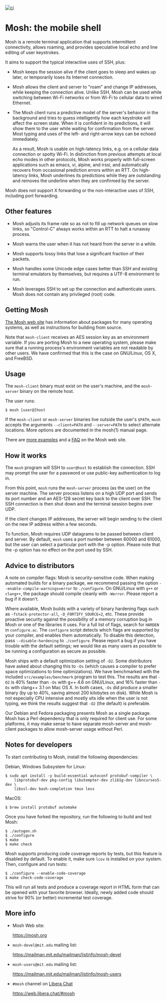 [![ci](https://github.com/mobile-shell/mosh/actions/workflows/ci.yml/badge.svg)](https://github.com/mobile-shell/mosh/actions/workflows/ci.yml)

Mosh: the mobile shell
======================

Mosh is a remote terminal application that supports intermittent
connectivity, allows roaming, and provides speculative local echo
and line editing of user keystrokes.

It aims to support the typical interactive uses of SSH, plus:

   * Mosh keeps the session alive if the client goes to sleep and
     wakes up later, or temporarily loses its Internet connection.

   * Mosh allows the client and server to "roam" and change IP
     addresses, while keeping the connection alive. Unlike SSH, Mosh
     can be used while switching between Wi-Fi networks or from Wi-Fi
     to cellular data to wired Ethernet.

   * The Mosh client runs a predictive model of the server's behavior
     in the background and tries to guess intelligently how each
     keystroke will affect the screen state. When it is confident in
     its predictions, it will show them to the user while waiting for
     confirmation from the server. Most typing and uses of the left-
     and right-arrow keys can be echoed immediately.

     As a result, Mosh is usable on high-latency links, e.g. on a
     cellular data connection or spotty Wi-Fi. In distinction from
     previous attempts at local echo modes in other protocols, Mosh
     works properly with full-screen applications such as emacs, vi,
     alpine, and irssi, and automatically recovers from occasional
     prediction errors within an RTT. On high-latency links, Mosh
     underlines its predictions while they are outstanding and removes
     the underline when they are confirmed by the server.

Mosh does not support X forwarding or the non-interactive uses of SSH,
including port forwarding.

Other features
--------------

   * Mosh adjusts its frame rate so as not to fill up network queues
     on slow links, so "Control-C" always works within an RTT to halt
     a runaway process.

   * Mosh warns the user when it has not heard from the server
     in a while.

   * Mosh supports lossy links that lose a significant fraction
     of their packets.

   * Mosh handles some Unicode edge cases better than SSH and existing
     terminal emulators by themselves, but requires a UTF-8
     environment to run.

   * Mosh leverages SSH to set up the connection and authenticate
     users. Mosh does not contain any privileged (root) code.

Getting Mosh
------------

  [The Mosh web site](https://mosh.org/#getting) has information about
  packages for many operating systems, as well as instructions for building
  from source.

  Note that `mosh-client` receives an AES session key as an environment
  variable.  If you are porting Mosh to a new operating system, please make
  sure that a running process's environment variables are not readable by other
  users.  We have confirmed that this is the case on GNU/Linux, OS X, and
  FreeBSD.

Usage
-----

  The `mosh-client` binary must exist on the user's machine, and the
  `mosh-server` binary on the remote host.

  The user runs:

    $ mosh [user@]host

  If the `mosh-client` or `mosh-server` binaries live outside the user's
  `$PATH`, `mosh` accepts the arguments `--client=PATH` and `--server=PATH` to
  select alternate locations. More options are documented in the mosh(1) manual
  page.

  There are [more examples](https://mosh.org/#usage) and a
  [FAQ](https://mosh.org/#faq) on the Mosh web site.

How it works
------------

  The `mosh` program will SSH to `user@host` to establish the connection.
  SSH may prompt the user for a password or use public-key
  authentication to log in.

  From this point, `mosh` runs the `mosh-server` process (as the user)
  on the server machine. The server process listens on a high UDP port
  and sends its port number and an AES-128 secret key back to the
  client over SSH. The SSH connection is then shut down and the
  terminal session begins over UDP.

  If the client changes IP addresses, the server will begin sending
  to the client on the new IP address within a few seconds.

  To function, Mosh requires UDP datagrams to be passed between client
  and server. By default, `mosh` uses a port number between 60000 and
  61000, but the user can select a particular port with the -p option.
  Please note that the -p option has no effect on the port used by SSH.

Advice to distributors
----------------------

A note on compiler flags: Mosh is security-sensitive code. When making
automated builds for a binary package, we recommend passing the option
`--enable-compile-warnings=error` to `./configure`. On GNU/Linux with
`g++` or `clang++`, the package should compile cleanly with
`-Werror`. Please report a bug if it doesn't.

Where available, Mosh builds with a variety of binary hardening flags
such as `-fstack-protector-all`, `-D_FORTIFY_SOURCE=2`, etc.  These
provide proactive security against the possibility of a memory
corruption bug in Mosh or one of the libraries it uses.  For a full
list of flags, search for `HARDEN` in `configure.ac`.  The `configure`
script detects which flags are supported by your compiler, and enables
them automatically.  To disable this detection, pass
`--disable-hardening` to `./configure`.  Please report a bug if you
have trouble with the default settings; we would like as many users as
possible to be running a configuration as secure as possible.

Mosh ships with a default optimization setting of `-O2`. Some
distributors have asked about changing this to `-Os` (which causes a
compiler to prefer space optimizations to time optimizations). We have
benchmarked with the included `src/examples/benchmark` program to test
this. The results are that `-O2` is 40% faster than `-Os` with g++ 4.6
on GNU/Linux, and 16% faster than `-Os` with clang++ 3.1 on Mac OS
X. In both cases, `-Os` did produce a smaller binary (by up to 40%,
saving almost 200 kilobytes on disk). While Mosh is not especially CPU
intensive and mostly sits idle when the user is not typing, we think
the results suggest that `-O2` (the default) is preferable.

Our Debian and Fedora packaging presents Mosh as a single package.
Mosh has a Perl dependency that is only required for client use.  For
some platforms, it may make sense to have separate mosh-server and
mosh-client packages to allow mosh-server usage without Perl.

Notes for developers
--------------------

To start contributing to Mosh, install the following dependencies:

Debian, Windows Subsystem for Linux:

```
$ sudo apt install -y build-essential autoconf protobuf-compiler \
    libprotobuf-dev pkg-config libutempter-dev zlib1g-dev libncurses5-dev \
    libssl-dev bash-completion tmux less
```

MacOS:

```
$ brew install protobuf automake
```

Once you have forked the repository, run the following to build and test Mosh:

```
$ ./autogen.sh
$ ./configure
$ make
$ make check
```

Mosh supports producing code coverage reports by tests, but this feature is
disabled by default. To enable it, make sure `lcov` is installed on your
system. Then, configure and run tests:

```
$ ./configure --enable-code-coverage
$ make check-code-coverage
```

This will run all tests and produce a coverage report in HTML form that can be
opened with your favorite browser. Ideally, newly added code should strive for
90% (or better) incremental test coverage.

More info
---------

  * Mosh Web site:

    <https://mosh.org>

  * `mosh-devel@mit.edu` mailing list:

    <https://mailman.mit.edu/mailman/listinfo/mosh-devel>

  * `mosh-users@mit.edu` mailing list:

    <https://mailman.mit.edu/mailman/listinfo/mosh-users>

  * `#mosh` channel on [Libera Chat](https://libera.chat/)

    https://web.libera.chat/#mosh
